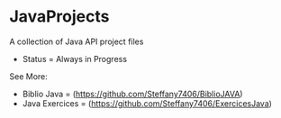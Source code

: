 # JavaProjects
A collection of Java API project files

- Status = Always in Progress

See More:
- Biblio Java = (https://github.com/Steffany7406/BiblioJAVA)
- Java Exercices = (https://github.com/Steffany7406/ExercicesJava)
